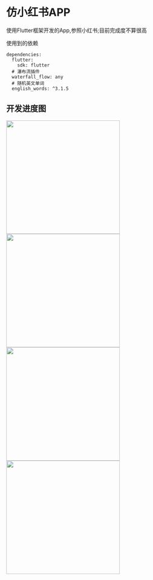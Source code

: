 # 仿小红书APP

使用Flutter框架开发的App,参照小红书;目前完成度不算很高

使用到的依赖
```
dependencies:
  flutter:
    sdk: flutter
  # 瀑布流插件
  waterfall_flow: any
  # 随机英文单词
  english_words: ^3.1.5
```

## 开发进度图

<img src="http://106.52.133.67:9400/apk/red-book/Screenshot_2020-08-19-22-36-18-83.jpg" width="300" />

<img src="http://106.52.133.67:9400/apk/red-book/Screenshot_2020-08-19-22-36-08-74.jpg" width="300" />
                                                                                               
<img src="http://106.52.133.67:9400/apk/red-book/Screenshot_2020-08-19-22-27-21-49_e32fde562e780b7.jpg"  width="300"/>

<img src="http://106.52.133.67:9400/apk/red-book/Screenshot_2020-08-19-22-27-14-18_e32fde562e780b7.jpg" width="300" />
                                                                                                               
                                                                                                               

